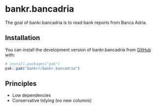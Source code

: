
<!-- README.md is generated from README.Rmd. Please edit that file -->

# bankr.bancadria

<!-- badges: start -->

<!-- badges: end -->

The goal of bankr.bancadria is to read bank reports from Banca Adria.

## Installation

You can install the development version of bankr.bancadria from
[GitHub](https://github.com/) with:

``` r
# install.packages("pak")
pak::pak("bankrr/bankr.bancadria")
```

## Principles

- Low dependencies
- Conservative tidying (no new columns)
